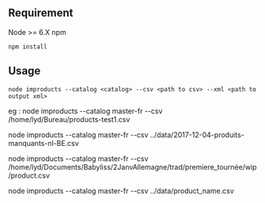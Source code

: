 ## Requirement

Node >= 6.X
npm

`npm install`

## Usage

`node improducts --catalog <catalog> --csv <path to csv> --xml <path to output xml>`

eg :
node improducts --catalog master-fr --csv /home/lyd/Bureau/products-test1.csv

node improducts --catalog master-fr --csv ../data/2017-12-04-produits-manquants-nl-BE.csv

node improducts --catalog master-fr --csv /home/lyd/Documents/Babyliss/2JanvAllemagne/trad/premiere_tournée/wip/product.csv


node improducts --catalog master-fr --csv ../data/product_name.csv